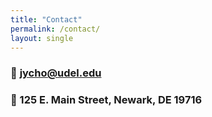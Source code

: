 ```yaml
---
title: "Contact"
permalink: /contact/
layout: single
---
```


### &#x1F4E7;  [jycho@udel.edu](jycho@udel.edu)

### &#x1F4CD; 125 E. Main Street, Newark, DE 19716


